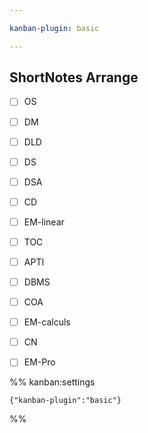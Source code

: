 ```yaml
---

kanban-plugin: basic

---
```


## ShortNotes Arrange

- [ ] OS
- [ ] DM
- [ ] DLD
- [ ] DS
- [ ] DSA
- [ ] CD
- [ ] EM-linear
- [ ] TOC
- [ ] APTI
- [ ] DBMS
- [ ] COA
- [ ] EM-calculs
- [ ] CN
- [ ] EM-Pro




%% kanban:settings
```
{"kanban-plugin":"basic"}
```
%%